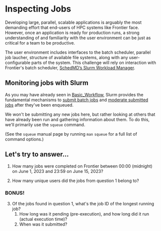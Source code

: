 # Inspecting Jobs

Developing large, parallel, scalable applications is arguably the most demanding effort that end-users of HPC systems like Frontier face. However, once an application is ready for production runs, a strong understanding of and familiarity with the user environment can be just as critical for a team to be productive.

The user environment includes interfaces to the batch scheduler, parallel job laucher, structure of available file systems, along with any user-configurable parts of the system. This challenge will rely on interaction with Frontier's batch scheduler, [SchedMD’s Slurm Workload Manager](https://slurm.schedmd.com/overview.html).

## Monitoring jobs with Slurm

As you may have already seen in [Basic_Workflow](../Basic_Workflow), Slurm provides the fundamental mechanisms to [submit batch jobs](https://docs.olcf.ornl.gov/systems/frontier_user_guide.html#batch-scripts) and [moderate submitted jobs](https://docs.olcf.ornl.gov/systems/frontier_user_guide.html#monitoring-and-modifying-batch-jobs) after they've been enqueued. 

We won't be submitting any new jobs here, but rather looking at others that have already been run and gathering information about them. To do this, we'll primarily use the `squeue` command. 

(See the `squeue` manual page by running `man` `squeue` for a full list of command options.)

## Let's try to answer...
1. How many jobs were completed on Frontier between 00:00 (midnight) on June 1, 2023 and 23:59 on June 15, 2023?

2. How many unique users did the jobs from question 1 belong to?

### BONUS!
3. Of the jobs found in question 1, what's the job ID of the longest running job?
    1. How long was it pending (pre-execution), and how long did it run (actual execution time)?
    2. When was it submitted?

